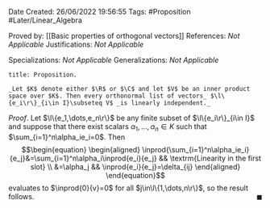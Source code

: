 <div class="topSpace"></div>

Date Created: 26/06/2022 19:56:55
Tags: #Proposition #Later/Linear_Algebra

Proved by: [[Basic properties of orthogonal vectors]]
References: _Not Applicable_
Justifications: _Not Applicable_

Specializations: _Not Applicable_
Generalizations: _Not Applicable_

``` ad-Proposition
title: Proposition.

_Let $K$ denote either $\R$ or $\C$ and let $V$ be an inner product space over $K$. Then every orthonormal list of vectors_ $\l\{e_i\r\}_{i\in I}\subseteq V$ _is linearly independent._

```

_Proof_. Let $\l\{e_1,\dots,e_n\r\}$ be any finite subset of $\l\{e_i\r\}_{i\in I}$ and suppose that there exist scalars $\alpha_1,\dots,\alpha_n\in K$ such that $\sum_{i=1}^n\alpha_ie_i=0$. Then
$$\begin{equation}
    \begin{aligned}
        \inprod{\sum_{i=1}^n\alpha_ie_i}{e_j}&=\sum_{i=1}^n\alpha_i\inprod{e_i}{e_j} && \textrm{Linearity in the first slot} \\
        &=\alpha_j && \inprod{e_i}{e_j}=\delta_{ij}
    \end{aligned}
\end{equation}$$
evaluates to $\inprod{0}{v}=0$ for all $j\in\l\{1,\dots,n\r\}$, so the result follows.<span style="float:right;">$\blacksquare$</span>
